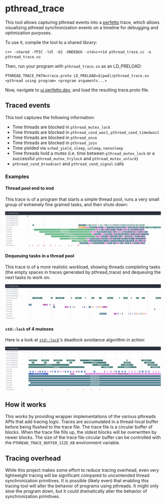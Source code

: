# pthread_trace
This tool allows capturing pthread events into a [perfetto](https://perfetto.dev/) trace, which allows visualizing pthread synchronization events on a timeline for debugging and optimization purposes.

To use it, compile the tool to a shared library:
```
c++ -shared -fPIC -ldl -O2 -DNDEBUG -std=c++14 pthread_trace.cc -o pthread_trace.so
```

Then, run your program with `pthread_trace.so` as an LD_PRELOAD:
```
PTHREAD_TRACE_PATH=trace.proto LD_PRELOAD=$(pwd)/pthread_trace.so <pthread using program> <program arguments...>
```

Now, navigate to [ui.perfetto.dev](https://ui.perfetto.dev), and load the resulting trace.proto file.

## Traced events
This tool captures the following information:
- Time threads are blocked in `pthread_mutex_lock`
- Time threads are blocked in `pthread_cond_wait`, `pthread_cond_timedwait`
- Time threads are blocked in `pthread_once`
- Time threads are blocked in `pthread_join`
- Time yielded via `sched_yield`, `sleep`, `usleep`, `nanosleep`
- Time threads hold a mutex (i.e. time between `pthread_mutex_lock` or a successful `pthread_mutex_trylock` and `pthread_mutex_unlock`)
- `pthread_cond_broadcast` and `pthread_cond_signal` calls

### Examples

#### Thread pool end to end
This trace is of a program that starts a simple thread pool, runs a very small group of extremely fine grained tasks, and then shuts down:

![Example trace](docs/example.png)

#### Dequeuing tasks in a thread pool
This trace is of a more realistic workload, showing threads completing tasks (the empty spaces in traces generated by pthread_trace) and dequeuing the next tasks to work on:

![Less contended example](docs/example_less_contended.png)

#### `std::lock` of 4 mutexes
Here is a look at [`std::lock`](https://en.cppreference.com/w/cpp/thread/lock)'s deadlock avoidance algorithm in action:

![std::lock of 4 mutexes](docs/example_std_lock_4_mtx.png)

## How it works
This works by providing wrapper implementations of the various pthreads APIs that add tracing logic.
Traces are accumulated in a thread-local buffer before being flushed to the trace file.
The trace file is a circular buffer of blocks.
When the trace file fills up, the oldest blocks will be overwritten by newer blocks.
The size of the trace file circular buffer can be controlled with the `PTHREAD_TRACE_BUFFER_SIZE_KB` environment variable.

## Tracing overhead
While this project makes some effort to reduce tracing overhead, even very lightweight tracing will be significant compared to uncontended thread synchronization primitives.
It is possible (likely even) that enabling this tracing tool will alter the behavior of programs using pthreads.
It might only slow the program down, but it could dramatically alter the behavior of synchronization primitives.
